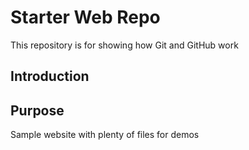 # Starter Web Repo

This repository is for showing how Git and GitHub work

## Introduction

## Purpose 

Sample website with plenty of files for demos

